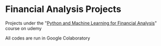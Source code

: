 # Financial Analysis Projects
Projects under the "[Python and Machine Learning for Financial Analysis](https://www.udemy.com/course/ml-and-python-in-finance-real-cases-and-practical-solutions/)" course on udemy

All codes are run in Google Colaboratory
